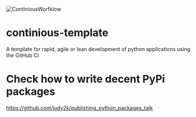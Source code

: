![ContiniousWorfklow](https://github.com/MQSchleich/continuous-template/actions/workflows/python-app/badge.svg)


# continious-template
A template for rapid, agile or lean development of python applications using the GitHub CI 
# Check how to write decent PyPi packages 
https://github.com/judy2k/publishing_python_packages_talk
